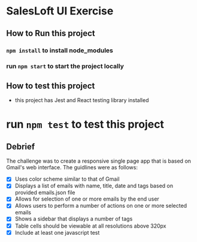 # SalesLoft UI Exercise

## How to Run this project

### `npm install` to install node_modules

### run `npm start` to start the project locally

## How to test this project

- this project has Jest and React testing library installed

# run `npm test` to test this project

## Debrief

The challenge was to create a responsive single page app that is based on Gmail's web interface. The guidlines were as follows:

- [x] Uses color scheme similar to that of Gmail
- [x] Displays a list of emails with name, title, date and tags based on provided emails.json file
- [x] Allows for selection of one or more emails by the end user
- [x] Allows users to perform a number of actions on one or more selected emails
- [x] Shows a sidebar that displays a number of tags
- [x] Table cells should be viewable at all resolutions above 320px
- [x] Include at least one javascript test
